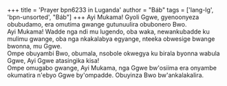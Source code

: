 +++
title = 'Prayer bpn6233 in Luganda'
author = "Báb"
tags = ['lang-lg', 'bpn-unsorted', "Báb"]
+++
Ayi Mukama! Gyoli Ggwe, gyenoonyeza obubudamo, era omutima gwange gutunuulira obubonero Bwo.  
Ayi Mukama! Wadde nga ndi mu lugendo, oba waka, newankubadde ku mulimu gwange, oba nga nkakalabya egyange, nteeka obwesige bwange bwonna, mu Ggwe.  
Ompe obuyambi Bwo, obumala, nsobole okwegya ku birala byonna wabula Ggwe, Ayi Ggwe atasingika kisa!  
Ompe omugabo gwange, Ayi Mukama, nga Ggwe bw'osiima era onyambe okumatira n'ebyo Ggwe by'ompadde.
Obuyinza Bwo bw'ankalakalira.
